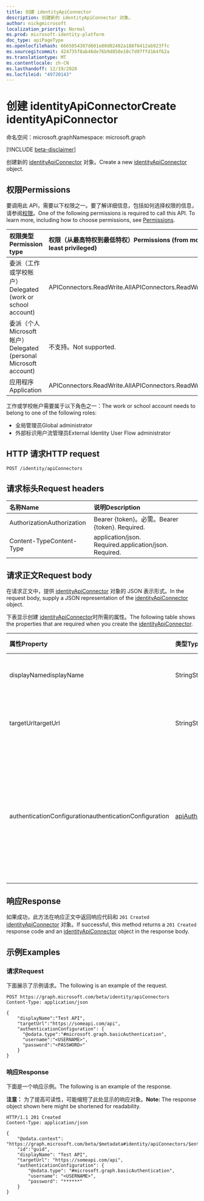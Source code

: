 ```yaml
---
title: 创建 identityApiConnector
description: 创建新的 identityApiConnector 对象。
author: nickgmicrosoft
localization_priority: Normal
ms.prod: microsoft-identity-platform
doc_type: apiPageType
ms.openlocfilehash: 6665054307d601e80d02402a188f6412ab923ffc
ms.sourcegitcommit: 424735f8ab46de76b9d850e10c7d97ffd164f62a
ms.translationtype: MT
ms.contentlocale: zh-CN
ms.lasthandoff: 12/19/2020
ms.locfileid: "49720143"
---
```

# <a name="create-identityapiconnector"></a><span data-ttu-id="285f4-103">创建 identityApiConnector</span><span class="sxs-lookup"><span data-stu-id="285f4-103">Create identityApiConnector</span></span>

<span data-ttu-id="285f4-104">命名空间：microsoft.graph</span><span class="sxs-lookup"><span data-stu-id="285f4-104">Namespace: microsoft.graph</span></span>

[!INCLUDE [beta-disclaimer](../../includes/beta-disclaimer.md)]

<span data-ttu-id="285f4-105">创建新的 [identityApiConnector](../resources/identityapiconnector.md) 对象。</span><span class="sxs-lookup"><span data-stu-id="285f4-105">Create a new [identityApiConnector](../resources/identityapiconnector.md) object.</span></span>

## <a name="permissions"></a><span data-ttu-id="285f4-106">权限</span><span class="sxs-lookup"><span data-stu-id="285f4-106">Permissions</span></span>

<span data-ttu-id="285f4-p101">要调用此 API，需要以下权限之一。要了解详细信息，包括如何选择权限的信息，请参阅[权限](/graph/permissions-reference)。</span><span class="sxs-lookup"><span data-stu-id="285f4-p101">One of the following permissions is required to call this API. To learn more, including how to choose permissions, see [Permissions](/graph/permissions-reference).</span></span>

| <span data-ttu-id="285f4-109">权限类型</span><span class="sxs-lookup"><span data-stu-id="285f4-109">Permission type</span></span>                        | <span data-ttu-id="285f4-110">权限（从最高特权到最低特权）</span><span class="sxs-lookup"><span data-stu-id="285f4-110">Permissions (from most to least privileged)</span></span> |
| :------------------------------------- | :------------------------------------------ |
| <span data-ttu-id="285f4-111">委派（工作或学校帐户）</span><span class="sxs-lookup"><span data-stu-id="285f4-111">Delegated (work or school account)</span></span>     | <span data-ttu-id="285f4-112">APIConnectors.ReadWrite.All</span><span class="sxs-lookup"><span data-stu-id="285f4-112">APIConnectors.ReadWrite.All</span></span> |
| <span data-ttu-id="285f4-113">委派（个人 Microsoft 帐户）</span><span class="sxs-lookup"><span data-stu-id="285f4-113">Delegated (personal Microsoft account)</span></span> | <span data-ttu-id="285f4-114">不支持。</span><span class="sxs-lookup"><span data-stu-id="285f4-114">Not supported.</span></span>  |
| <span data-ttu-id="285f4-115">应用程序</span><span class="sxs-lookup"><span data-stu-id="285f4-115">Application</span></span>                            | <span data-ttu-id="285f4-116">APIConnectors.ReadWrite.All</span><span class="sxs-lookup"><span data-stu-id="285f4-116">APIConnectors.ReadWrite.All</span></span> |

<span data-ttu-id="285f4-117">工作或学校帐户需要属于以下角色之一：</span><span class="sxs-lookup"><span data-stu-id="285f4-117">The work or school account needs to belong to one of the following roles:</span></span>

* <span data-ttu-id="285f4-118">全局管理员</span><span class="sxs-lookup"><span data-stu-id="285f4-118">Global administrator</span></span>
* <span data-ttu-id="285f4-119">外部标识用户流管理员</span><span class="sxs-lookup"><span data-stu-id="285f4-119">External Identity User Flow administrator</span></span>

## <a name="http-request"></a><span data-ttu-id="285f4-120">HTTP 请求</span><span class="sxs-lookup"><span data-stu-id="285f4-120">HTTP request</span></span>

<!-- {
  "blockType": "ignored"
}
-->

```http
POST /identity/apiConnectors
```

## <a name="request-headers"></a><span data-ttu-id="285f4-121">请求标头</span><span class="sxs-lookup"><span data-stu-id="285f4-121">Request headers</span></span>

| <span data-ttu-id="285f4-122">名称</span><span class="sxs-lookup"><span data-stu-id="285f4-122">Name</span></span>          | <span data-ttu-id="285f4-123">说明</span><span class="sxs-lookup"><span data-stu-id="285f4-123">Description</span></span>                 |
| :------------ | :-------------------------- |
| <span data-ttu-id="285f4-124">Authorization</span><span class="sxs-lookup"><span data-stu-id="285f4-124">Authorization</span></span> | <span data-ttu-id="285f4-p102">Bearer {token}。必需。</span><span class="sxs-lookup"><span data-stu-id="285f4-p102">Bearer {token}. Required.</span></span>   |
| <span data-ttu-id="285f4-127">Content-Type</span><span class="sxs-lookup"><span data-stu-id="285f4-127">Content-Type</span></span>  | <span data-ttu-id="285f4-p103">application/json. Required.</span><span class="sxs-lookup"><span data-stu-id="285f4-p103">application/json. Required.</span></span> |

## <a name="request-body"></a><span data-ttu-id="285f4-130">请求正文</span><span class="sxs-lookup"><span data-stu-id="285f4-130">Request body</span></span>

<span data-ttu-id="285f4-131">在请求正文中，提供 [identityApiConnector](../resources/identityapiconnector.md) 对象的 JSON 表示形式。</span><span class="sxs-lookup"><span data-stu-id="285f4-131">In the request body, supply a JSON representation of the [identityApiConnector](../resources/identityapiconnector.md) object.</span></span>

<span data-ttu-id="285f4-132">下表显示创建 [identityApiConnector](../resources/identityapiconnector.md)时所需的属性。</span><span class="sxs-lookup"><span data-stu-id="285f4-132">The following table shows the properties that are required when you create the [identityApiConnector](../resources/identityapiconnector.md).</span></span>

|<span data-ttu-id="285f4-133">属性</span><span class="sxs-lookup"><span data-stu-id="285f4-133">Property</span></span>|<span data-ttu-id="285f4-134">类型</span><span class="sxs-lookup"><span data-stu-id="285f4-134">Type</span></span>|<span data-ttu-id="285f4-135">说明</span><span class="sxs-lookup"><span data-stu-id="285f4-135">Description</span></span>|
|:---|:---|:---|
|<span data-ttu-id="285f4-136">displayName</span><span class="sxs-lookup"><span data-stu-id="285f4-136">displayName</span></span>|<span data-ttu-id="285f4-137">String</span><span class="sxs-lookup"><span data-stu-id="285f4-137">String</span></span>| <span data-ttu-id="285f4-138">API 连接器的名称。</span><span class="sxs-lookup"><span data-stu-id="285f4-138">The name of the API connector.</span></span> |
|<span data-ttu-id="285f4-139">targetUrl</span><span class="sxs-lookup"><span data-stu-id="285f4-139">targetUrl</span></span>|<span data-ttu-id="285f4-140">String</span><span class="sxs-lookup"><span data-stu-id="285f4-140">String</span></span>| <span data-ttu-id="285f4-141">要调用的 API 终结点的 URL。</span><span class="sxs-lookup"><span data-stu-id="285f4-141">The URL of the API endpoint to call.</span></span> |
|<span data-ttu-id="285f4-142">authenticationConfiguration</span><span class="sxs-lookup"><span data-stu-id="285f4-142">authenticationConfiguration</span></span>|[<span data-ttu-id="285f4-143">apiAuthenticationConfigurationBase</span><span class="sxs-lookup"><span data-stu-id="285f4-143">apiAuthenticationConfigurationBase</span></span>](../resources/apiauthenticationconfigurationbase.md)|<span data-ttu-id="285f4-144">描述用于调用 API 的身份验证配置详细信息的对象。</span><span class="sxs-lookup"><span data-stu-id="285f4-144">The object which describes the authentication configuration details for calling the API.</span></span> <span data-ttu-id="285f4-145">仅 [支持基本](../resources/basicauthentication.md) 身份验证。</span><span class="sxs-lookup"><span data-stu-id="285f4-145">Only [Basic authentication](../resources/basicauthentication.md) is supported.</span></span>|

## <a name="response"></a><span data-ttu-id="285f4-146">响应</span><span class="sxs-lookup"><span data-stu-id="285f4-146">Response</span></span>

<span data-ttu-id="285f4-147">如果成功，此方法在响应正文中返回响应代码和 `201 Created` [identityApiConnector](../resources/identityapiconnector.md) 对象。</span><span class="sxs-lookup"><span data-stu-id="285f4-147">If successful, this method returns a `201 Created` response code and an [identityApiConnector](../resources/identityapiconnector.md) object in the response body.</span></span>

## <a name="examples"></a><span data-ttu-id="285f4-148">示例</span><span class="sxs-lookup"><span data-stu-id="285f4-148">Examples</span></span>

### <a name="request"></a><span data-ttu-id="285f4-149">请求</span><span class="sxs-lookup"><span data-stu-id="285f4-149">Request</span></span>

<span data-ttu-id="285f4-150">下面展示了示例请求。</span><span class="sxs-lookup"><span data-stu-id="285f4-150">The following is an example of the request.</span></span>

<!-- {
  "blockType": "request",
  "name": "create_identityapiconnector"
}
-->

```http
POST https://graph.microsoft.com/beta/identity/apiConnectors
Content-Type: application/json

{
    "displayName":"Test API",
    "targetUrl":"https://someapi.com/api",
    "authenticationConfiguration": {
      "@odata.type":"#microsoft.graph.basicAuthentication",
      "username":"<USERNAME>",
      "password":"<PASSWORD>"
    }
}
```

### <a name="response"></a><span data-ttu-id="285f4-151">响应</span><span class="sxs-lookup"><span data-stu-id="285f4-151">Response</span></span>

<span data-ttu-id="285f4-152">下面是一个响应示例。</span><span class="sxs-lookup"><span data-stu-id="285f4-152">The following is an example of the response.</span></span>

<span data-ttu-id="285f4-153">**注意：** 为了提高可读性，可能缩短了此处显示的响应对象。</span><span class="sxs-lookup"><span data-stu-id="285f4-153">**Note:** The response object shown here might be shortened for readability.</span></span>

<!-- {
  "blockType": "response",
  "truncated": true,
  "@odata.type": "microsoft.graph.identityApiConnector"
}
-->

```http
HTTP/1.1 201 Created
Content-Type: application/json

{
    "@odata.context": "https://graph.microsoft.com/beta/$metadata#identity/apiConnectors/$entity",
    "id":"guid",
    "displayName": "Test API",
    "targetUrl": "https://someapi.com/api",
    "authenticationConfiguration": {
        "@odata.type": "#microsoft.graph.basicAuthentication",
        "username": "<USERNAME>",
        "password": "******"
    }
}
```
